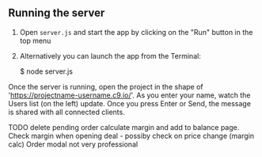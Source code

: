 ## Running the server

1) Open `server.js` and start the app by clicking on the "Run" button in the top menu

2) Alternatively you can launch the app from the Terminal:

    $ node server.js

Once the server is running, open the project in the shape of 'https://projectname-username.c9.io/'. As you enter your name, watch the Users list (on the left) update. Once you press Enter or Send, the message is shared with all connected clients.

TODO
delete pending order
calculate margin and add to balance page. Check margin when opening deal - possiby check on price change (margin calc)
Order modal not very professional
